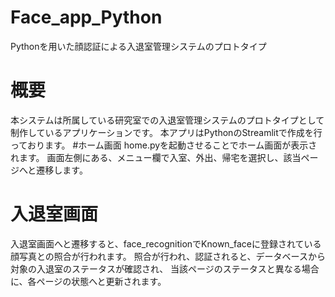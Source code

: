 # Face_app_Python
Pythonを用いた顔認証による入退室管理システムのプロトタイプ
# 概要
本システムは所属している研究室での入退室管理システムのプロトタイプとして制作しているアプリケーションです。
本アプリはPythonのStreamlitで作成を行っております。
#ホーム画面
home.pyを起動させることでホーム画面が表示されます。
画面左側にある、メニュー欄で入室、外出、帰宅を選択し、該当ページへと遷移します。
# 入退室画面
入退室画面へと遷移すると、face_recognitionでKnown_faceに登録されている顔写真との照合が行われます。
照合が行われ、認証されると、データベースから対象の入退室のステータスが確認され、
当該ページのステータスと異なる場合に、各ページの状態へと更新されます。

